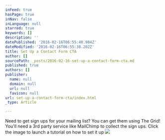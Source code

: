 ```yaml
---
inFeed: true
hasPage: true
inNav: false
inLanguage: null
starred: true
keywords: []
description: ''
datePublished: '2016-02-16T06:55:40.984Z'
dateModified: '2016-02-16T06:55:38.202Z'
title: Set Up a Contact Form CTA
author: []
sourcePath: _posts/2016-02-16-set-up-a-contact-form-cta.md
published: true
authors: []
publisher:
  name: null
  domain: null
  url: null
  favicon: null
url: set-up-a-contact-form-cta/index.html
_type: Article

---
```

Need to get sign ups for your mailing list? You can get them using The Grid! You'll need a 3rd party service like MailChimp to collect the sign ups. Click the image to launch a tutorial on how to set it up
![](https://the-grid-user-content.s3-us-west-2.amazonaws.com/4c6ace3d-c43d-4ba7-93d4-b3fecd51653e.jpg)